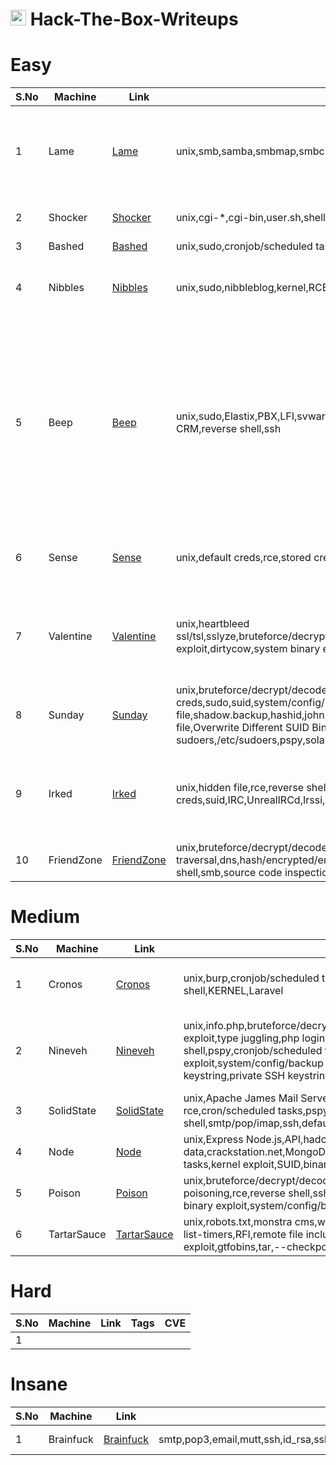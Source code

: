 # <img src="https://avatars.githubusercontent.com/u/67481186?v=4" width="25"> Hack-The-Box-Writeups


# Easy
|S.No| Machine          | Link | Tags                                  | CVE                                                  |
|----|------------------|------|---------------------------------------|------------------------------------------------------|
|1   |Lame              |[Lame](https://github.com/h4md153v63n/CTFs/blob/main/01_HTB/01_Lame.md)|unix,smb,samba,smbmap,smbclient,distccd,process,udev|CVE-2007-2447,CVE-2004-2687,CVE-2009-1185|
|2   |Shocker           |[Shocker](https://github.com/h4md153v63n/CTFs/blob/main/01_HTB/03_Shocker.md)|unix,cgi-*,cgi-bin,user.sh,shellshock,gtfobins,sudo,RCE,reverse shell|CVE-2014-6271|
|3   |Bashed            |[Bashed](https://github.com/h4md153v63n/CTFs/blob/main/01_HTB/04_Bashed.md)|unix,sudo,cronjob/scheduled task,RCE,reverse shell|-|
|4   |Nibbles           |[Nibbles](https://github.com/h4md153v63n/CTFs/blob/main/01_HTB/05_Nibbles.md)|unix,sudo,nibbleblog,kernel,RCE,default creds,source code inspection|CVE-2015-6967,CVE-2017-16995|
|5   |Beep              |[Beep](https://github.com/h4md153v63n/CTFs/blob/main/01_HTB/06_Beep.md)|unix,sudo,Elastix,PBX,LFI,svwar,webmin,shellshock,cgi-*,smtp,pop3,email,vTiger CRM,reverse shell,ssh|CVE:N/A [1](https://www.exploit-db.com/exploits/37637),CVE-2012-4869,CVE-2014-6271,CVE-2012-4867,CVE-2016-1713,CVE-2015-6000,CVE-2013-3214,CVE-2013-3215|
|6   |Sense             |[Sense](https://github.com/h4md153v63n/CTFs/blob/main/01_HTB/09_Sense.md)|unix,default creds,rce,stored creds,pfsense|CVE-2014-4688,CVE-2016-10709|
|7   |Valentine         |[Valentine](https://github.com/h4md153v63n/CTFs/blob/main/01_HTB/12_Valentine.md)|unix,heartbleed ssl/tsl,sslyze,bruteforce/decrypt/decode,hash/encrypted/encoded,ssh,openssl,kernel exploit,dirtycow,system binary exploit,tmux session|CVE-2014-0160,CVE-2014-0346,CVE-2016-5195|
|8   |Sunday            |[Sunday](https://github.com/h4md153v63n/CTFs/blob/main/01_HTB/14_Sunday.md)|unix,bruteforce/decrypt/decode,finger,hydra,hash/encrypted/encoded,ssh,stored creds,sudo,suid,system/config/backup file,shadow.backup,hashid,john,hashcat,wget,gtfobins,openssl,passwd,wget --post-file,Overwrite Different SUID Binary,Overwrite shadow,Overwrite sudoers,/etc/sudoers,pspy,solaris,powershell|-|
|9   |Irked             |[Irked](https://github.com/h4md153v63n/CTFs/blob/main/01_HTB/16_Irked.md)|unix,hidden file,rce,reverse shell,stego,steghide,stored creds,suid,IRC,UnrealIRCd,Irssi,hexchat,Exim,ltrace|CVE-2010-2075,CVE-2016-1531,CVE-2018-6789|
|10  |FriendZone        |[FriendZone](https://github.com/h4md153v63n/CTFs/blob/main/01_HTB/17_FriendZone.md)|unix,bruteforce/decrypt/decode,burp,directory traversal,dns,hash/encrypted/encoded,library hijack,local file inclusion,rce,reverse shell,smb,source code inspection,stored creds,system/config/backup file|-|


# Medium
|S.No| Machine          | Link | Tags                                  | CVE                                                  |
|----|------------------|------|---------------------------------------|------------------------------------------------------|
|1   |Cronos            |[Cronos](https://github.com/h4md153v63n/CTFs/blob/main/01_HTB/07_Cronos.md)|unix,burp,cronjob/scheduled task,DNS,DNS zone transfer,subdomain,sqli,RCE,reverse shell,KERNEL,Laravel|CVE-2017-16995,CVE-2018-15133|
|2   |Nineveh           |[Nineveh](https://github.com/h4md153v63n/CTFs/blob/main/01_HTB/08_Nineveh.md)|unix,info.php,bruteforce/decrypt/decode,hydra,php login bypass,php comparisons error exploit,type juggling,php login bypass type juggling,LFI,rce,phpliteadmin,reverse shell,pspy,cronjob/scheduled task,chkrootkit,strings,ssh,stego,binwalk,system binary exploit,system/config/backup file,mail,port knock,knockd,chisel,ssh authorized keys,public SSH keystring,private SSH keystring,kernel|CVE:N/A [1](https://www.exploit-db.com/exploits/24044),CVE-2014-0476,CVE-2017-16995|
|3   |SolidState        |[SolidState](https://github.com/h4md153v63n/CTFs/blob/main/01_HTB/10_SolidState.md)|unix,Apache James Mail Server,smtp,pop3,email,mutt,ssh,sshpass,authenticated rce,cron/scheduled tasks,pspy,rbash(restricted bash shell)/restricted shell,smtp/pop/imap,ssh,default creds,telnet,/etc/bash_completion.d,RSIP|CVE:N/A [1](https://www.exploit-db.com/exploits/35513) [2](https://www.exploit-db.com/exploits/50347)|
|4   |Node              |[Node](https://github.com/h4md153v63n/CTFs/blob/main/01_HTB/11_Node.md)|unix,Express Node.js,API,hadoop,big data,crackstation.net,MongoDB,NoSQL,base64,unzip,fcrackzip,zip2john,john,ssh,cron/scheduled tasks,kernel exploit,SUID,binary analysis,ltrace,unzip,7z,libc buffer overflow|CVE-2017-16995|
|5   |Poison            |[Poison](https://github.com/h4md153v63n/CTFs/blob/main/01_HTB/13_Poison.md)|unix,bruteforce/decrypt/decode,hash/encrypted/encoded,LFI,local file inclusion,log poisoning,rce,reverse shell,ssh,ssh tunnelling,proxychains,port forwarding,stored creds,system binary exploit,system/config/backup file,VNC,vncviewer,scp,phpinfo.php,phpinfolfi.py|-|
|6   |TartarSauce       |[TartarSauce](https://github.com/h4md153v63n/CTFs/blob/main/01_HTB/15_TartarSauce.md)|unix,robots.txt,monstra cms,wordpress,wpscan,gwolle-gb,cron/scheduled tasks,pspy,systemctl list-timers,RFI,remote file inclusion,reverse shell,source code inspection,sudo,system binary exploit,gtfobins,tar,--checkpoint-action,--to-command,SUID,symbolic link|CVE:N/A [1](https://www.exploit-db.com/exploits/43348),CVE-2015-8351|


# Hard
|S.No| Machine          | Link | Tags                                  | CVE                                                  |
|----|------------------|------|---------------------------------------|------------------------------------------------------|
|1   |                  |      |                                       |                                                      |


# Insane
|S.No| Machine          | Link | Tags                                  | CVE                                                  |
|----|------------------|------|---------------------------------------|------------------------------------------------------|
|1   |Brainfuck         |[Brainfuck](https://github.com/h4md153v63n/CTFs/blob/main/01_HTB/02_Brainfuck.md)|smtp,pop3,email,mutt,ssh,id_rsa,ssh2john,john,tls,subdomain,wordpress,vigenere,RSA,lxd,lxc,ssh|CVE:N/A [1](https://www.exploit-db.com/exploits/41006)  [2](https://www.exploit-db.com/exploits/46978)|

